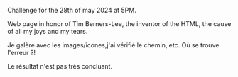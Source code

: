 Challenge for the 28th of may 2024 at 5PM.

Web page in honor of Tim Berners-Lee, the inventor of the HTML, the cause of all my joys and my tears.

Je galère avec les images/icones,j'ai vérifié le chemin, etc. Où se trouve l'erreur ?!

Le résultat n'est pas très concluant.
